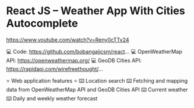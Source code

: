 # React JS – Weather App With Cities Autocomplete
https://www.youtube.com/watch?v=Reny0cTTv24

💻 Code: https://github.com/bobangajicsm/react...
💻 OpenWeatherMap API: https://openweathermap.org/
💻 GeoDB Cities API: https://rapidapi.com/wirefreethought/...

⭐️ Web application features ⭐️
⌨️ Location search 
⌨️ Fetching and mapping data from OpenWeatherMap API and GeoDB Cities API
⌨️ Current weather 
⌨️ Daily and weekly weather forecast 
